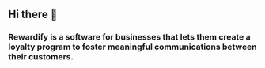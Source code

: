 ## Hi there 👋

### Rewardify is a software for businesses that lets them create a loyalty program to foster meaningful communications between their customers. 
